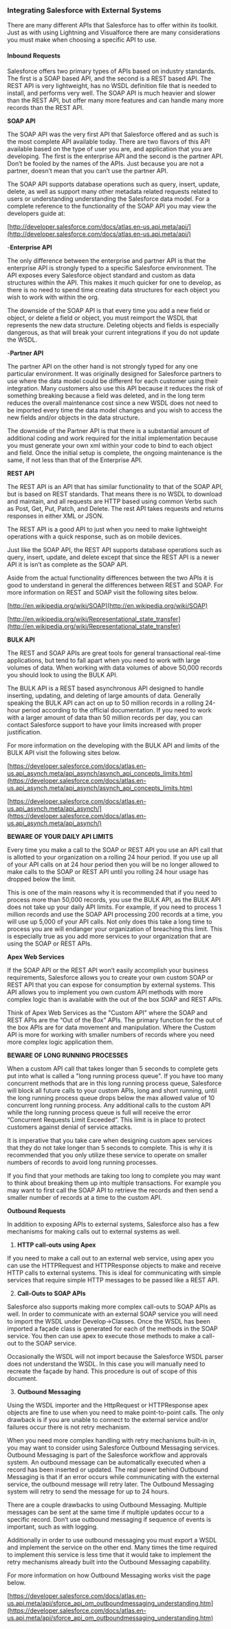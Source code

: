 ### Integrating Salesforce with External Systems

There are many different APIs that Salesforce has to offer within its toolkit. Just as with using Lightning and Visualforce there are many considerations you must make when choosing a specific API to use. 

#### Inbound Requests

Salesforce offers two primary types of APIs based on industry standards. The first is a SOAP based API, and the second is a REST based API. The REST API is very lightweight, has no WSDL definition file that is needed to install, and performs very well. The SOAP API is much heavier and slower than the REST API, but offer many more features and can handle many more records than the REST API.

**SOAP API**

The SOAP API was the very first API that Salesforce offered and as such is the most complete API available today. There are two flavors of this API available based on the type of user you are, and application that you are developing. The first is the enterprise API and the second is the partner API. Don’t be fooled by the names of the APIs. Just because you are not a partner, doesn’t mean that you can’t use the partner API. 

The SOAP API supports database operations such as query, insert, update, delete, as well as support many other metadata related requests related to users or understanding understanding the Salesforce data model. For a complete reference to the functionality of the SOAP API you may view the developers guide at:

[http://developer.salesforce.com/docs/atlas.en-us.api.meta/api/](http://developer.salesforce.com/docs/atlas.en-us.api.meta/api/) 

-**Enterprise API**

The only difference between the enterprise and partner API is that the enterprise API is strongly typed to a specific Salesforce environment. The API exposes every Salesforce object standard and custom as data structures within the API. This makes it much quicker for one to develop, as there is no need to spend time creating data structures for each object you wish to work with within the org. 

The downside of the SOAP API is that every time you add a new field or object, or delete a field or object, you must reimport the WSDL that represents the new data structure. Deleting objects and fields is especially dangerous, as that will break your current integrations if you do not update the WSDL.

-**Partner API**

The partner API on the other hand is not strongly typed for any one particular environment. It was originally designed for Salesforce partners to use where the data model could be different for each customer using their integration. Many customers also use this API because it reduces the risk of something breaking because a field was deleted, and in the long term reduces the overall maintenance cost since a new WSDL does not need to be imported every time the data model changes and you wish to access the new fields and/or objects in the data structure. 

The downside of the Partner API is that there is a substantial amount of additional coding and work required for the initial implementation because you must generate your own xml within your code to bind to each object and field. Once the initial setup is complete, the ongoing maintenance is the same, if not less than that of the Enterprise API. 

**REST API**

The REST API is an API that has similar functionality to that of the SOAP API, but is based on REST standards. That means there is no WSDL to download and maintain, and all requests are HTTP based using common Verbs such as Post, Get, Put, Patch, and Delete. The rest API takes requests and returns responses in either XML or JSON.

The REST API is a good API to just when you need to make lightweight operations with a quick response, such as on mobile devices. 

Just like the SOAP API, the REST API supports database operations such as query, insert, update, and delete except that since the REST API is a newer API it is isn’t as complete as the SOAP API. 

Aside from the actual functionality differences between the two APIs it is good to understand in general the differences between REST and SOAP. For more information on REST and SOAP visit the following sites below.

[http://en.wikipedia.org/wiki/SOAP](http://en.wikipedia.org/wiki/SOAP)

[http://en.wikipedia.org/wiki/Representational_state_transfer](http://en.wikipedia.org/wiki/Representational_state_transfer) 

**BULK API**

The REST and SOAP APIs are great tools for general transactional real-time applications, but tend to fall apart when you need to work with large volumes of data. When working with data volumes of above 50,000 records you should look to using the BULK API.

The BULK API is a REST based asynchronous API designed to handle inserting, updating, and deleting of large amounts of data. Generally speaking the BULK API can act on up to 50 million records in a rolling 24-hour period according to the official documentation. If you need to work with a larger amount of data than 50 million records per day, you can contact Salesforce support to have your limits increased with proper justification. 

For more information on the developing with the BULK API and limits of the BULK API visit the following sites below.

[https://developer.salesforce.com/docs/atlas.en-us.api_asynch.meta/api_asynch/asynch_api_concepts_limits.htm](https://developer.salesforce.com/docs/atlas.en-us.api_asynch.meta/api_asynch/asynch_api_concepts_limits.htm) 

[https://developer.salesforce.com/docs/atlas.en-us.api_asynch.meta/api_asynch/](https://developer.salesforce.com/docs/atlas.en-us.api_asynch.meta/api_asynch/) 

**BEWARE OF YOUR DAILY API LIMITS**

Every time you make a call to the SOAP or REST API you use an API call that is allotted to your organization on a rolling 24 hour period. If you use up all of your API calls on at 24 hour period then you will be no longer allowed to make calls to the SOAP or REST API until you rolling 24 hour usage has dropped below the limit. 

This is one of the main reasons why it is recommended that if you need to process more than 50,000 records, you use the BULK API, as the BULK API does not take up your daily API limits. For example, if you need to process 1 million records and use the SOAP API processing 200 records at a time, you will use up 5,000 of your API calls. Not only does this take a long time to process you are will endanger your organization of breaching this limit. This is especially true as you add more services to your organization that are using the SOAP or REST APIs. 

**Apex Web Services**

If the SOAP API or the REST API won’t easily accomplish your business requirements, Salesforce allows you to create your own custom SOAP or REST API that you can expose for consumption by external systems. This API allows you to implement you own custom API methods with more complex logic than is available with the out of the box SOAP and REST APIs. 

Think of Apex Web Services as the "Custom API" where the SOAP and REST APIs are the “Out of the Box” APIs. The primary function for the out of the box APIs are for data movement and manipulation. Where the Custom API is more for working with smaller numbers of records where you need more complex logic application them. 

**BEWARE OF LONG RUNNING PROCESSES**

When a custom API call that takes longer than 5 seconds to complete gets put into what is called a "long running process queue". If you have too many concurrent methods that are in this long running process queue, Salesforce will block all future calls to your custom APIs, long and short running, until the long running process queue drops below the max allowed value of 10 concurrent long running process. Any additional calls to the custom API while the long running process queue is full will receive the error “Concurrent Requests Limit Exceeded”. This limit is in place to protect customers against denial of service attacks. 

It is imperative that you take care when designing custom apex services that they do not take longer than 5 seconds to complete. This is why it is recommended that you only utilize these service to operate on smaller numbers of records to avoid long running processes.

If you find that your methods are taking too long to complete you may want to think about breaking them up into multiple transactions. For example you may want to first call the SOAP API to retrieve the records and then send a smaller number of records at a time to the custom API. 

**Outbound Requests**

In addition to exposing APIs to external systems, Salesforce also has a few mechanisms for making calls out to external systems as well. 

1. **HTTP call-outs using Apex**

If you need to make a call out to an external web service, using apex you can use the HTTPRequest and HTTPResponse objects to make and receive HTTP calls to external systems. This is ideal for communicating with simple services that require simple HTTP messages to be passed like a REST API. 

2. **Call-Outs to SOAP APIs**

Salesforce also supports making more complex call-outs to SOAP APIs as well. In order to communicate with an external SOAP service you will need to import the WSDL under Develop->Classes. Once the WSDL has been imported a façade class is generated for each of the methods in the SOAP service. You then can use apex to execute those methods to make a call-out to the SOAP service. 

Occasionally the WSDL will not import because the Salesforce WSDL parser does not understand the WSDL. In this case you will manually need to recreate the façade by hand. This procedure is out of scope of this document. 

3. **Outbound Messaging**

Using the WSDL importer and the HttpRequest or HTTPResponse apex objects are fine to use when you need to make point-to-point calls. The only drawback is if you are unable to connect to the external service and/or failures occur there is not retry mechanism. 

When you need more complex handling with retry mechanisms built-in in, you may want to consider using Salesforce Outbound Messaging services. Outbound Messaging is part of the Salesforce workflow and approvals system. An outbound message can be automatically executed when a record has been inserted or updated. The real power behind Outbound Messaging is that if an error occurs while communicating with the external service, the outbound message will retry later. The Outbound Messaging system will retry to send the message for up to 24 hours. 

There are a couple drawbacks to using Outbound Messaging. Multiple messages can be sent at the same time if multiple updates occur to a specific record. Don’t use outbound messaging if sequence of events is important, such as with logging. 

Additionally in order to use outbound messaging you must export a WSDL and implement the service on the other end. Many times the time required to implement this service is less time that it would take to implement the retry mechanisms already built into the Outbound Messaging capability.

For more information on how Outbound Messaging works visit the page below.

[https://developer.salesforce.com/docs/atlas.en-us.api.meta/api/sforce_api_om_outboundmessaging_understanding.htm](https://developer.salesforce.com/docs/atlas.en-us.api.meta/api/sforce_api_om_outboundmessaging_understanding.htm) 

